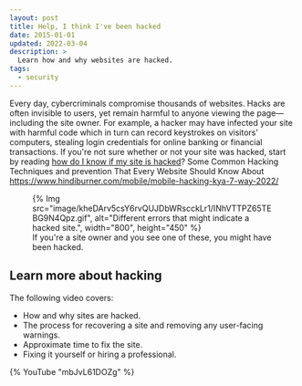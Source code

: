 ```yaml
---
layout: post
title: Help, I think I've been hacked
date: 2015-01-01
updated: 2022-03-04
description: >
  Learn how and why websites are hacked.
tags:
  - security
---
```


Every day, cybercriminals compromise thousands of websites. Hacks are often invisible to users, yet remain harmful to anyone viewing the page—including the site owner. For example, a hacker may have infected your site with harmful code which in turn can record keystrokes on visitors' computers, stealing login credentials for online banking or financial transactions. If you're not sure whether or not your site was hacked, start by reading [how do I know if my site is hacked](/secure/how-do-i-know-if-my-site-was-hacked/)?
Some Common Hacking Techniques and prevention That Every Website Should Know About
https://www.hindiburner.com/mobile/mobile-hacking-kya-7-way-2022/


<figure>
    {% Img src="image/kheDArv5csY6rvQUJDbWRscckLr1/INhVTTPZ65TEBG9N4Qpz.gif", alt="Different errors that might indicate a hacked site.", width="800", height="450" %}
    <figcaption>If you're a site owner and you see one of these, you might have been hacked.</figcaption>
</figure>

## Learn more about hacking

The following video covers:

- How and why sites are hacked.
- The process for recovering a site and removing any user-facing warnings.
- Approximate time to fix the site.
- Fixing it yourself or hiring a professional.

{% YouTube "mbJvL61DOZg" %}
